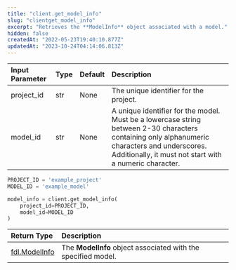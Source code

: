 ```yaml
---
title: "client.get_model_info"
slug: "clientget_model_info"
excerpt: "Retrieves the **ModelInfo** object associated with a model."
hidden: false
createdAt: "2022-05-23T19:40:10.877Z"
updatedAt: "2023-10-24T04:14:06.813Z"
---
```

| Input Parameter | Type | Default | Description                                                                                                                                                                                              |
| :-------------- | :--- | :------ | :------------------------------------------------------------------------------------------------------------------------------------------------------------------------------------------------------- |
| project_id      | str  | None    | The unique identifier for the project.                                                                                                                                                                   |
| model_id        | str  | None    | A unique identifier for the model. Must be a lowercase string between 2-30 characters containing only alphanumeric characters and underscores. Additionally, it must not start with a numeric character. |

```python Usage
PROJECT_ID = 'example_project'
MODEL_ID = 'example_model'

model_info = client.get_model_info(
    project_id=PROJECT_ID,
    model_id=MODEL_ID
)
```



| Return Type                       | Description                                                   |
| :-------------------------------- | :------------------------------------------------------------ |
| [fdl.ModelInfo](ref:fdlmodelinfo) | The **ModelInfo** object associated with the specified model. |